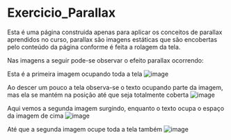 # Exercicio_Parallax
Esta é uma página construida apenas para aplicar os conceitos de parallax aprendidos no curso, parallax são imagens estáticas que são encobertas pelo conteúdo da página conforme é feita a rolagem da tela.

Nas imagens a seguir pode-se observar o efeito parallax ocorrendo:

Esta é a primeira imagem ocupando toda a tela
![image](https://user-images.githubusercontent.com/101514539/187467174-ecdbc1d0-a87a-4b45-99ba-0c69b1ab9894.png)


Ao descer um pouco a tela observa-se o texto ocupando parte da imagem, mas ela se mantém na posição até que seja totalmente coberta
![image](https://user-images.githubusercontent.com/101514539/187467360-ebb11efe-2165-4bd7-ba21-c46e351cae2e.png)


Aqui vemos a segunda imagem surgindo, enquanto o texto ocupa o espaço da imagem de cima
![image](https://user-images.githubusercontent.com/101514539/187467525-04752dff-01ec-418a-9964-9b5177e936df.png)

Até que a segunda imagem ocupe toda a tela também
![image](https://user-images.githubusercontent.com/101514539/187467662-e303b087-f3ce-4668-9038-9605bbe3376b.png)